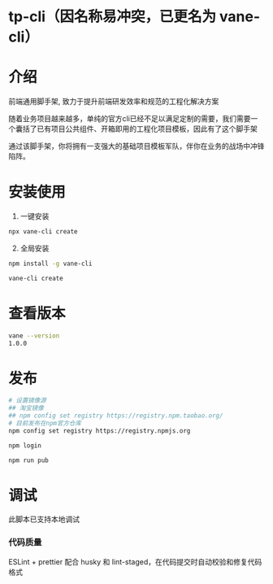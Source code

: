 <!--
 * @Author: Vane
 * @Date: 2021-08-19 19:08:17
 * @LastEditTime: 2021-09-07 17:27:22
 * @LastEditors: Vane
 * @Description:
 * @FilePath: \tp-cli\README.md
-->

# tp-cli（因名称易冲突，已更名为 vane-cli）

# 介绍

前端通用脚手架, 致力于提升前端研发效率和规范的工程化解决方案

随着业务项目越来越多，单纯的官方cli已经不足以满足定制的需要，我们需要一个囊括了已有项目公共组件、开箱即用的工程化项目模板，因此有了这个脚手架

通过该脚手架，你将拥有一支强大的基础项目模板军队，伴你在业务的战场中冲锋陷阵。

# 安装使用

1. 一键安装

```bash
npx vane-cli create
```

2. 全局安装

```bash
npm install -g vane-cli
```

```bash
vane-cli create
```

# 查看版本

```bash
vane --version
1.0.0
```

# 发布

```bash
# 设置镜像源
## 淘宝镜像 
## npm config set registry https://registry.npm.taobao.org/
# 目前发布在npm官方仓库
npm config set registry https://registry.npmjs.org

npm login

npm run pub
```

# 调试

此脚本已支持本地调试

### 代码质量

ESLint + prettier 配合 husky 和 lint-staged，在代码提交时自动校验和修复代码格式
